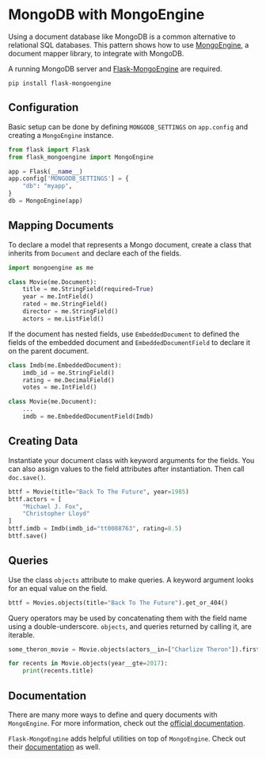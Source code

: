# MongoDB with MongoEngine

Using a document database like MongoDB is a common alternative to relational SQL databases. This pattern shows how to use [MongoEngine](http://mongoengine.org/), a document mapper library, to integrate with MongoDB.

A running MongoDB server and [Flask-MongoEngine](https://flask-mongoengine.readthedocs.io/) are required.

```shell
pip install flask-mongoengine
```

## Configuration

Basic setup can be done by defining `MONGODB_SETTINGS` on `app.config` and creating a `MongoEngine` instance.

```python
from flask import Flask
from flask_mongoengine import MongoEngine

app = Flask(__name__)
app.config['MONGODB_SETTINGS'] = {
    "db": "myapp",
}
db = MongoEngine(app)
```

## Mapping Documents

To declare a model that represents a Mongo document, create a class that inherits from `Document` and declare each of the fields.

```python
import mongoengine as me

class Movie(me.Document):
    title = me.StringField(required=True)
    year = me.IntField()
    rated = me.StringField()
    director = me.StringField()
    actors = me.ListField()
```

If the document has nested fields, use `EmbeddedDocument` to defined the fields of the embedded document and `EmbeddedDocumentField` to declare it on the parent document.

```python
class Imdb(me.EmbeddedDocument):
    imdb_id = me.StringField()
    rating = me.DecimalField()
    votes = me.IntField()

class Movie(me.Document):
    ...
    imdb = me.EmbeddedDocumentField(Imdb)
```

## Creating Data

Instantiate your document class with keyword arguments for the fields. You can also assign values to the field attributes after instantiation. Then call `doc.save()`.

```python
bttf = Movie(title="Back To The Future", year=1985)
bttf.actors = [
    "Michael J. Fox",
    "Christopher Lloyd"
]
bttf.imdb = Imdb(imdb_id="tt0088763", rating=8.5)
bttf.save()
```

## Queries

Use the class `objects` attribute to make queries. A keyword argument looks for an equal value on the field.

```python
bttf = Movies.objects(title="Back To The Future").get_or_404()
```

Query operators may be used by concatenating them with the field name using a double-underscore. `objects`, and queries returned by calling it, are iterable.

```python
some_theron_movie = Movie.objects(actors__in=["Charlize Theron"]).first()

for recents in Movie.objects(year__gte=2017):
    print(recents.title)
```

## Documentation

There are many more ways to define and query documents with `MongoEngine`. For more information, check out the [official documentation](http://mongoengine.org/).

`Flask-MongoEngine` adds helpful utilities on top of `MongoEngine`. Check out their [documentation](https://flask-mongoengine.readthedocs.io/) as well.